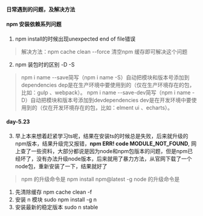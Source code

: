 #### 日常遇到的问题，及解决方法
#### npm 安装依赖系列问题
1. npm install的时候出现unexpected end of file错误
> 解决方法：npm cache clean --force 清空npm 缓存即可解决这个问题
2. npm 装包时的区别 -D -S
> npm i name --save简写（npm i name -S）自动把模块和版本号添加到dependencies dep是在生产环境中要使用到的（仅在生产环境存在的包，比如：gulp 、webpack）。
> npm i name --save-dev简写（npm i name -D）自动把模块和版本号添加到devdependencies dev是在开发环境中要使用到的（仅在开发环境存在的包，比如：elment ui 、echarts）。

#### day-5.23
3. 早上本来想着赶紧学习ts呢，结果在安装ts的时候总是失败，后来就升级的npm版本，结果升级完又报错，**npm ERR! code MODULE_NOT_FOUND**, 网上查了一些资料，大部分都说是因为node和npm包版本的问题，但是npm已经坏了，没有办法升级node版本，后来就用了暴力方法，从官网下载了一个node包，重新安装了一下，结果就好了
> npm 的升级命令是 npm install npm@latest -g
> node 的升级命令是 
1) 先清除缓存 npm cache clean -f
2) 安装 n 模块 sudo npm install -g n
3) 安装最新的稳定版本 sudo n stable
